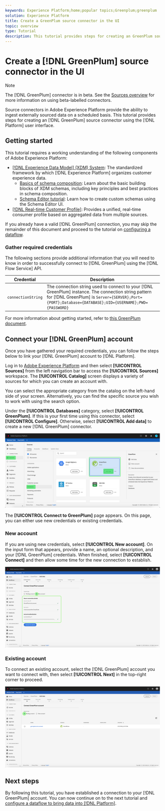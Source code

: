 ```yaml
---
keywords: Experience Platform;home;popular topics;Greenplum;greenplum
solution: Experience Platform
title: Create a GreenPlum source connector in the UI
topic: overview
type: Tutorial
description: This tutorial provides steps for creating an GreenPlum source connector using the Platform user interface.
---
```


# Create a [!DNL GreenPlum] source connector in the UI

>[!NOTE]
>
> The [!DNL GreenPlum] connector is in beta. See the [Sources overview](../../../../home.md#terms-and-conditions) for more information on using beta-labelled connectors.

Source connectors in Adobe Experience Platform provide the ability to ingest externally sourced data on a scheduled basis. This tutorial provides steps for creating an [!DNL GreenPlum] source connector using the [!DNL Platform] user interface.

## Getting started

This tutorial requires a working understanding of the following components of Adobe Experience Platform:

*   [[!DNL Experience Data Model] (XDM) System](../../../../../xdm/home.md): The standardized framework by which [!DNL Experience Platform] organizes customer experience data.
    *   [Basics of schema composition](../../../../../xdm/schema/composition.md): Learn about the basic building blocks of XDM schemas, including key principles and best practices in schema composition.
    *   [Schema Editor tutorial](../../../../../xdm/tutorials/create-schema-ui.md): Learn how to create custom schemas using the Schema Editor UI.
*   [[!DNL Real-time Customer Profile]](../../../../../profile/home.md): Provides a unified, real-time consumer profile based on aggregated data from multiple sources.

If you already have a valid [!DNL GreenPlum] connection, you may skip the remainder of this document and proceed to the tutorial on [configuring a dataflow](../../dataflow/databases.md).

### Gather required credentials

The following sections provide additional information that you will need to know in order to successfully connect to [!DNL GreenPlum] using the [!DNL Flow Service] API.

| Credential | Description |
| ---------- | ----------- |
| `connectionString` | The connection string used to connect to your [!DNL GreenPlum] instance. The connection string pattern for [!DNL GreenPlum] is `Server={SERVER};Port={PORT};Database={DATABASE};UID={USERNAME};PWD={PASSWORD}` |

For more information about getting started, refer to [this GreenPlum document](https://gpdb.docs.pivotal.io/580/security-guide/topics/Authenticate.html#topic_fzv_wb2_jr__config_ssl_client_conn).

## Connect your [!DNL GreenPlum] account

Once you have gathered your required credentials, you can follow the steps below to link your [!DNL GreenPlum] account to [!DNL Platform].

Log in to [Adobe Experience Platform](https://platform.adobe.com) and then select **[!UICONTROL Sources]** from the left navigation bar to access the **[!UICONTROL Sources]** workspace. The **[!UICONTROL Catalog]** screen displays a variety of sources for which you can create an account with.

You can select the appropriate category from the catalog on the left-hand side of your screen. Alternatively, you can find the specific source you wish to work with using the search option.

Under the **[!UICONTROL Databases]** category, select **[!UICONTROL GreenPlum]**. If this is your first time using this connector, select **[!UICONTROL Configure]**. Otherwise, select **[!UICONTROL Add data]** to create a new [!DNL GreenPlum] connector.

![catalog](../../../../images/tutorials/create/greenplum/catalog.png)

The **[!UICONTROL Connect to GreenPlum]** page appears. On this page, you can either use new credentials or existing credentials.

### New account

If you are using new credentials, select **[!UICONTROL New account]**. On the input form that appears, provide a name, an optional description, and your [!DNL GreenPlum] credentials. When finished, select **[!UICONTROL Connect]** and then allow some time for the new connection to establish.

![connect](../../../../images/tutorials/create/greenplum/new.png)

### Existing account

To connect an existing account, select the [!DNL GreenPlum] account you want to connect with, then select **[!UICONTROL Next]** in the top-right corner to proceed.

![existing](../../../../images/tutorials/create/greenplum/existing.png)

## Next steps

By following this tutorial, you have established a connection to your [!DNL GreenPlum] account. You can now continue on to the next tutorial and [configure a dataflow to bring data into [!DNL Platform]](../../dataflow/databases.md).